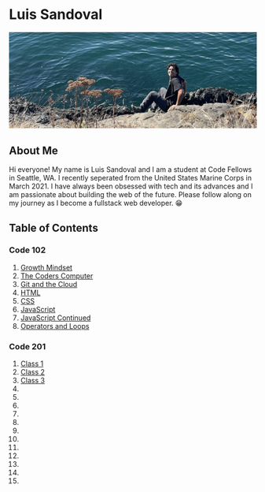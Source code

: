 # Luis Sandoval

![Me](IMG-1627.JPG)

## About Me

Hi everyone! My name is Luis Sandoval and I am a student at Code Fellows in Seattle, WA. I recently seperated from the United States Marine Corps in March 2021. I have always been obsessed with tech and its advances and I am passionate about building the web of the future. Please follow along on my journey as I become a fullstack web developer. :grin:

## Table of Contents

### Code 102
1. [Growth Mindset](growth-mindset.md)
2. [The Coders Computer](coders-computer.md)
3. [Git and the Cloud](git-and-the-cloud.md) 
4. [HTML](html.md)
5. [CSS](css.md)
6. [JavaScript](javascript.md)
7. [JavaScript Continued](javascriptcont.md) 
8. [Operators and Loops](operators-and-loops.md)

### Code 201
1. [Class 1](class-01.md)
2. [Class 2](class-02.md)
3. [Class 3](class-03.md)
4. []()
5. []()
6. []()
7. []()
8. []()
9. []()
10. []()
11. []()
12. []()
13. []()
14. []()
15. []()
